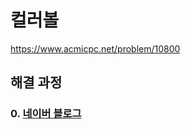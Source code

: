 # 컬러볼
https://www.acmicpc.net/problem/10800
## 해결 과정
### 0. [네이버 블로그](https://blog.naver.com/alsrua7222/222697964888)
